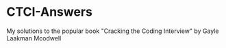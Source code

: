 # CTCI-Answers
My solutions to the popular book "Cracking the Coding Interview" by Gayle Laakman Mcodwell
